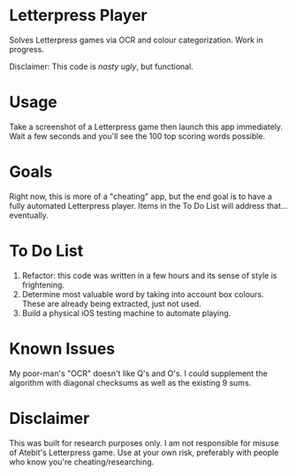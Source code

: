 # Letterpress Player

Solves Letterpress games via OCR and colour categorization. Work in progress.

Disclaimer: This code is *nasty ugly*, but functional.

# Usage

Take a screenshot of a Letterpress game then launch this app immediately. Wait a few seconds and you'll see the 100 top scoring words possible.

# Goals

Right now, this is more of a "cheating" app, but the end goal is to have a fully automated Letterpress player. Items in the To Do List will address that… eventually.

# To Do List

1. Refactor: this code was written in a few hours and its sense of style is frightening.
2. Determine most valuable word by taking into account box colours. These are already being extracted, just not used.
3. Build a physical iOS testing machine to automate playing.

# Known Issues

My poor-man's "OCR" doesn't like Q's and O's. I could supplement the algorithm with diagonal checksums as well as the existing 9 sums.

# Disclaimer

This was built for research purposes only. I am not responsible for misuse of Atebit's Letterpress game. Use at your own risk, preferably with people who know you're cheating/researching.